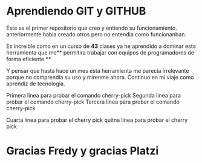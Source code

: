 # Aprendiendo GIT y GITHUB
Este es el primer repositorio que creo y entiendo su funcionamiento. anteriormente habia creado otros pero no entendia como funcionanban.

Es increible como en un curso de **43** clases ya he aprendido a dominar esta herramienta que me** permitira trabajar con equipos de programadores de forma eficiente.**

Y pensar que hasta hace un mes esta herramienta me parecia irrelevante porque no comprendia su uso y mirenme ahora. Continuo en mi viaje como aprendiz de tecnologia.

Primera linea para probar el comando cherry-pick
Segunda linea para probar el comando cherry-pick
Tercera linea para probar el comando cherry-pick

Cuarta linea para probar el cherry pick
quitna linea para probar el cherry pick

# Gracias Fredy y gracias Platzi